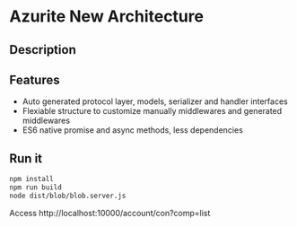 # Azurite New Architecture

## Description

## Features

* Auto generated protocol layer, models, serializer and handler interfaces
* Flexiable structure to customize manually middlewares and generated middlewares
* ES6 native promise and async methods, less dependencies

## Run it

```bash
npm install
npm run build
node dist/blob/blob.server.js
```

Access http://localhost:10000/account/con?comp=list